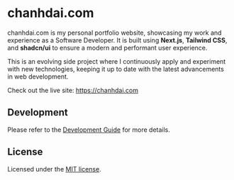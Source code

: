 # chanhdai.com

chanhdai.com is my personal portfolio website, showcasing my work and experience as a Software Developer. It is built using **Next.js**, **Tailwind CSS**, and **shadcn/ui** to ensure a modern and performant user experience.

This is an evolving side project where I continuously apply and experiment with new technologies, keeping it up to date with the latest advancements in web development.

Check out the live site: https://chanhdai.com

## Development

Please refer to the [Development Guide](./DEVELOPMENT.md) for more details.

## License

Licensed under the [MIT license](./LICENSE).
